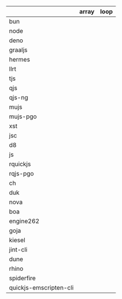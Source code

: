 | | array | loop |
| --- | --- | --- |
| bun |  |  |
| node |  |  |
| deno |  |  |
| graaljs |  |  |
| hermes |  |  |
| llrt |  |  |
| tjs |  |  |
| qjs |  |  |
| qjs-ng |  |  |
| mujs |  |  |
| mujs-pgo |  |  |
| xst |  |  |
| jsc |  |  |
| d8 |  |  |
| js |  |  |
| rquickjs |  |  |
| rqjs-pgo |  |  |
| ch |  |  |
| duk |  |  |
| nova |  |  |
| boa |  |  |
| engine262 |  |  |
| goja |  |  |
| kiesel |  |  |
| jint-cli |  |  |
| dune |  |  |
| rhino |  |  |
| spiderfire |  |  |
| quickjs-emscripten-cli |  |  |